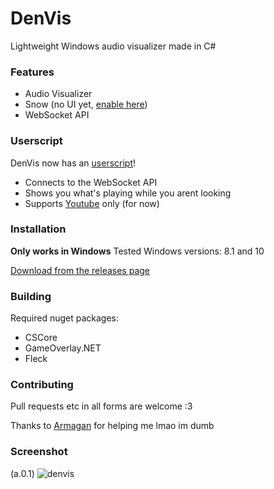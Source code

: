 # DenVis

Lightweight Windows audio visualizer made in C#

### Features

- Audio Visualizer
- Snow (no UI yet, [enable here](https://denvis.glitch.me/))
- WebSocket API

### Userscript

DenVis now has an [userscript](https://raw.githubusercontent.com/TheAlan404/DenVis/master/Extensions/denvis.user.js)!
- Connects to the WebSocket API
- Shows you what's playing while you arent looking
- Supports [Youtube](https://www.youtube.com/) only (for now)

### Installation

**Only works in Windows**
Tested Windows versions: 8.1 and 10

[Download from the releases page](https://github.com/TheAlan404/DenVis/releases)

### Building

Required nuget packages:
- CSCore
- GameOverlay.NET
- Fleck

### Contributing

Pull requests etc in all forms are welcome :3

Thanks to [Armagan](https://github.com/TheArmagan) for helping me lmao im dumb

### Screenshot

(a.0.1)
![denvis](https://user-images.githubusercontent.com/43997085/149615757-8a0efe5e-5c4e-4297-b6d3-ff3278bc4f3c.png)
